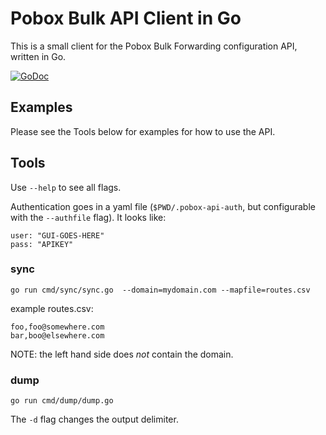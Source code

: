 # Pobox Bulk API Client in Go

This is a small client for the Pobox Bulk Forwarding configuration API, written
in Go.

[![GoDoc](https://godoc.org/github.com/fastmail/pobox-bulk-go?status.svg)](https://godoc.org/github.com/fastmail/pobox-bulk-go)

## Examples

Please see the Tools below for examples for how to use the API.

## Tools

Use `--help` to see all flags.

Authentication goes in a yaml file (`$PWD/.pobox-api-auth`, but configurable
with the `--authfile` flag).  It looks like:

```
user: "GUI-GOES-HERE"
pass: "APIKEY"
```

### sync

```
go run cmd/sync/sync.go  --domain=mydomain.com --mapfile=routes.csv
```

example routes.csv:

```csv
foo,foo@somewhere.com
bar,boo@elsewhere.com
```

NOTE: the left hand side does _not_ contain the domain.

### dump

```
go run cmd/dump/dump.go
```

The `-d` flag changes the output delimiter.